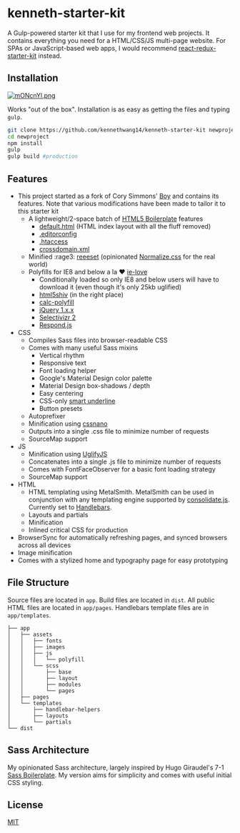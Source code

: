 # kenneth-starter-kit

A Gulp-powered starter kit that I use for my frontend web projects. It contains everything you need for a HTML/CSS/JS multi-page website. For SPAs or JavaScript-based web apps, I would recommend [react-redux-starter-kit](https://github.com/davezuko/react-redux-starter-kit) instead.

## Installation

[![mONcnYl.png](https://s9.postimg.org/42u59wgnj/m_ONcn_Yl.png)](https://postimg.org/image/lg4forbyj/)

Works "out of the box". Installation is as easy as getting the files and typing `gulp`.

```bash
git clone https://github.com/kennethwang14/kenneth-starter-kit newproject
cd newproject
npm install
gulp
gulp build #production
```

## Features

- This project started as a fork of Cory Simmons' [Boy](https://github.com/corysimmons/boy) and contains its features. Note that various modifications have been made to tailor it to this starter kit
  - A lightweight/2-space batch of [HTML5 Boilerplate](https://html5boilerplate.com) features
    - [default.html](app/templates/layout/default.html) (HTML index layout with all the fluff removed)
    - [.editorconfig](.editorconfig)
    - [.htaccess](app/.htaccess)
    - [crossdomain.xml](app/crossdomain.xml)
  - Minified :rage3: [reeeset](https://github.com/corysimmons/reeeset) (opinionated [Normalize.css](https://necolas.github.io/normalize.css) for the real world)
  - Polyfills for IE8 and below a la :heart: [ie-love](https://github.com/corysimmons/ie-love)
    - Conditionally loaded so only IE8 and below users will have to download it (even though it's only 25kb uglified)
    - [html5shiv](https://github.com/aFarkas/html5shiv) (in the right place)
    - [calc-polyfill](https://github.com/closingtag/calc-polyfill)
    - [jQuery 1.x.x](https://jquery.com/download/)
    - [Selectivizr 2](https://github.com/corysimmons/selectivizr2)
    - [Respond.js](https://github.com/scottjehl/Respond)
- CSS
  - Compiles Sass files into browser-readable CSS
  - Comes with many useful Sass mixins
    - Vertical rhythm
    - Responsive text
    - Font loading helper
    - Google's Material Design color palette
    - Material Design box-shadows / depth
    - Easy centering
    - CSS-only [smart underline](https://eager.io/blog/smarter-link-underlines/)
    - Button presets
  - Autoprefixer
  - Minification using [cssnano](http://cssnano.co/)
  - Outputs into a single .css file to minimize number of requests
  - SourceMap support
- JS
  - Minification using [UglifyJS](https://github.com/mishoo/UglifyJS)
  - Concatenates into a single .js file to minimize number of requests
  - Comes with FontFaceObserver for a basic font loading strategy
  - SourceMap support
- HTML
  - HTML templating using MetalSmith. MetalSmith can be used in conjunction with any templating engine supported by [consolidate.js](https://github.com/tj/consolidate.js/). Currently set to [Handlebars](http://handlebarsjs.com/).
  - Layouts and partials
  - Minification
  - Inlined critical CSS for production
- BrowserSync for automatically refreshing pages, and synced browsers across all devices
- Image minification
- Comes with a stylized home and typography page for easy prototyping

## File Structure

Source files are located in `app`. Build files are located in `dist`. All public HTML files are located in `app/pages`. Handlebars template files are in `app/templates`.

```
├── app
│   ├── assets
│   │   ├── fonts
│   │   ├── images
│   │   ├── js
│   │   │   └── polyfill
│   │   └── scss
│   │       ├── base
│   │       ├── layout
│   │       ├── modules
│   │       └── pages
│   ├── pages
│   └── templates
│       ├── handlebar-helpers
│       ├── layouts
│       └── partials
└── dist
```

## Sass Architecture

My opinionated Sass architecture, largely inspired by Hugo Giraudel's 7-1 [Sass Boilerplate](https://github.com/HugoGiraudel/sass-boilerplate). My version aims for simplicity and comes with useful initial CSS styling.

## License

[MIT](https://github.com/kennethwang14/kenneth-starter-kit/blob/master/LICENSE)
